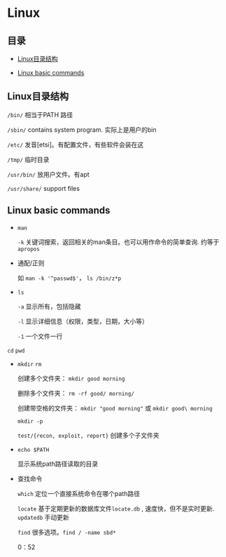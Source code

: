 # Linux

## 目录

*   [Linux目录结构](#linux目录结构)

*   [Linux basic commands](#linux-basic-commands)

## Linux目录结构

`/bin/` 相当于PATH 路径

`/sbin/` contains system program. 实际上是用户的bin

`/etc/` 发音\[etsi]。有配置文件，有些软件会装在这

`/tmp/` 临时目录

`/usr/bin/` 放用户文件。有apt

`/usr/share/` support files

## Linux basic commands

*   `man`&#x20;

    `-k` 关键词搜索，返回相关的man条目。也可以用作命令的简单查询. 约等于`apropos`

*   通配/正则

    如 `man -k '^passwd$'`， `ls /bin/z*p`

*   `ls`

    `-a` 显示所有，包括隐藏

    `-l` 显示详细信息（权限，类型，日期，大小等）

    `-1` 一个文件一行

`cd` `pwd`&#x20;

*   `mkdir` `rm`

    创建多个文件夹： `mkdir good morning`

    删除多个文件夹： `rm -rf good/ morning/`

    创建带空格的文件夹： `mkdir "good morning"` 或 `mkdir good\ morning`

    `mkdir -p `

    `test/{recon, exploit, report}` 创建多个子文件夹

*   `echo $PATH`&#x20;

    显示系统path路径读取的目录

*   查找命令

    `which` 定位一个直接系统命令在哪个path路径

    `locate` 基于定期更新的数据库文件`locate.db` , 速度快，但不是实时更新. `updatedb` 手动更新

    `find` 很多选项。`find / -name sbd*`

    0：52
